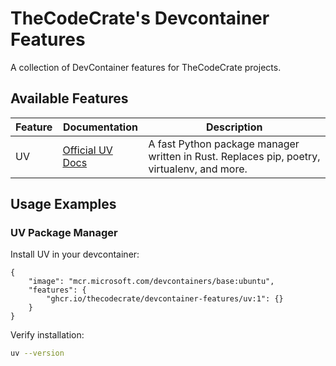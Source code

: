 # TheCodeCrate's Devcontainer Features

A collection of DevContainer features for TheCodeCrate projects.

## Available Features

| Feature | Documentation | Description |
| ---  | --- | ---         |
| UV | [Official UV Docs](https://docs.astral.sh/uv/) | A fast Python package manager written in Rust. Replaces pip, poetry, virtualenv, and more. |

## Usage Examples

### UV Package Manager

Install UV in your devcontainer:

```jsonc
{
    "image": "mcr.microsoft.com/devcontainers/base:ubuntu",
    "features": {
        "ghcr.io/thecodecrate/devcontainer-features/uv:1": {}
    }
}
```

Verify installation:

```bash
uv --version
```

